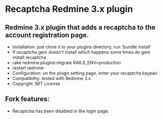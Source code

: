 Recaptcha Redmine 3.x plugin
===========================

## Redmine 3.x plugin that adds a recaptcha to the account registration page.

- Installation: just clone it to your plugins directory, run 'bundle install' 
- If recaptcha gem doesn't install which happens some times do gem install recaptcha
- rake redmine:plugins:migrate RAILS_ENV=production
- restart redmine
- Configuration: on the plugin setting page, enter your recaptcha keypair.
- Compatibility: tested with Redmine 3.x
- Copyright: MIT License

## Fork features:

- Recaptcha has been disabled in the login page.